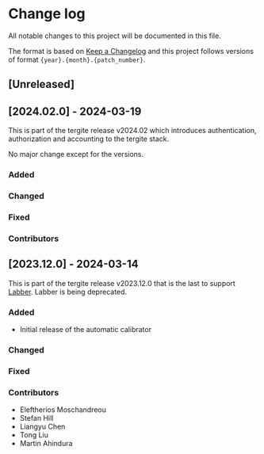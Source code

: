 # Change log

All notable changes to this project will be documented in this file.

The format is based on [Keep a Changelog](http://keepachangelog.com/)
and this project follows versions of format `{year}.{month}.{patch_number}`.

## [Unreleased]

## [2024.02.0] - 2024-03-19

This is part of the tergite release v2024.02 which introduces authentication, authorization and accounting to the
tergite stack.

No major change except for the versions.

### Added

### Changed

### Fixed

### Contributors

## [2023.12.0] - 2024-03-14

This is part of the tergite release v2023.12.0 that is the last to support [Labber](https://www.keysight.com/us/en/products/software/application-sw/labber-software.html).
Labber is being deprecated.

### Added

- Initial release of the automatic calibrator

### Changed

### Fixed

### Contributors

- Eleftherios Moschandreou
- Stefan Hill
- Liangyu Chen
- Tong Liu
- Martin Ahindura
